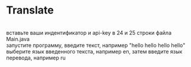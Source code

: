 # Translate
<br>
вставьте ваши индентификатор и api-key в 24 и 25 строки файла Main.java <br>
запустите программу, введите текст, например "hello hello hello hello" выберите язык введенного текста, например en, затем введите язык перевода, например ru